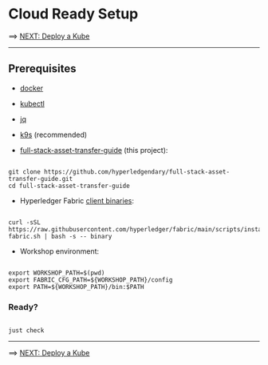 # Cloud Ready Setup

==> [NEXT: Deploy a Kube](./10-kube.md)

---

## Prerequisites 

- [docker](https://www.docker.com/get-started/)

- [kubectl](https://kubernetes.io/docs/tasks/tools/)

- [jq](https://stedolan.github.io/jq/download/)

- [k9s](https://k9scli.io/topics/install/) (recommended)

- [full-stack-asset-transfer-guide](https://github.com/hyperledgendary/full-stack-asset-transfer-guide) (this project):
```shell

git clone https://github.com/hyperledgendary/full-stack-asset-transfer-guide.git
cd full-stack-asset-transfer-guide

```

- Hyperledger Fabric [client binaries](https://hyperledger-fabric.readthedocs.io/en/latest/install.html#download-fabric-samples-docker-images-and-binaries):
```shell

curl -sSL https://raw.githubusercontent.com/hyperledger/fabric/main/scripts/install-fabric.sh | bash -s -- binary

```

- Workshop environment:

```shell

export WORKSHOP_PATH=$(pwd)
export FABRIC_CFG_PATH=${WORKSHOP_PATH}/config  
export PATH=${WORKSHOP_PATH}/bin:$PATH

```


### Ready?

```shell

just check

```


--- 

==> [NEXT: Deploy a Kube](./10-kube.md)
